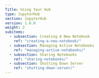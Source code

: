 ```yaml
---
Title: Using Your Hub
type: JupyterHub
section: JupyterHub
version: 1.0.0
weight: 2
subitems:
  - subsection: Creating A New Notebook
    ref: "creating-a-new-notebook/"
  - subsection: Managing Active Notebooks
    ref: "managing-active-notebooks/"
  - subsection: Sharing Notebooks
    ref: "sharing-notebooks/"
  - subsection: Shutting Down Server
    ref: "shutting-down-server/"
---
```

